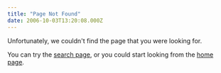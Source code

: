 ```yaml
---
title: "Page Not Found"
date: 2006-10-03T13:20:08.000Z
---
```

Unfortunately, we couldn't find the page that you were looking for.

You can try the [search page](/content/search), or you could start looking from the [home page](/content/).
